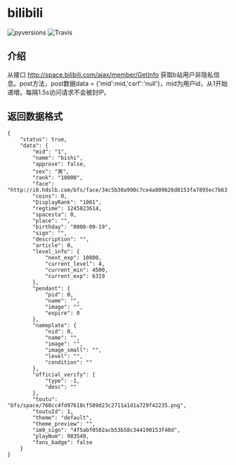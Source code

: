 # bilibili

![pyversions](https://img.shields.io/badge/python%20-3.6%2B-blue.svg)
![Travis](https://img.shields.io/travis/rust-lang/rust.svg)

## 介绍
从接口 http://space.bilibili.com/ajax/member/GetInfo 获取b站用户非隐私信息。post方法，post数据data = {'mid':mid,'csrf':'null'}，mid为用户id，从1开始递增。每隔1.5s访问请求不会被封IP。

## 返回数据格式

```
{
    "status": true,
    "data": {
        "mid": "1",
        "name": "bishi",
        "approve": false,
        "sex": "男",
        "rank": "10000",
        "face": "http://i0.hdslb.com/bfs/face/34c5b30a990c7ce4a809626d8153fa7895ec7b63.gif",
        "coins": 0,
        "DisplayRank": "1001",
        "regtime": 1245823614,
        "spacesta": 0,
        "place": "",
        "birthday": "0000-09-19",
        "sign": "",
        "description": "",
        "article": 0,
        "level_info": {
            "next_exp": 10800,
            "current_level": 4,
            "current_min": 4500,
            "current_exp": 6319
        },
        "pendant": {
            "pid": 0,
            "name": "",
            "image": "",
            "expire": 0
        },
        "nameplate": {
            "nid": 0,
            "name": "",
            "image": "",
            "image_small": "",
            "level": "",
            "condition": ""
        },
        "official_verify": {
            "type": -1,
            "desc": ""
        },
        "toutu": "bfs/space/768cc4fd97618cf589d23c2711a1d1a729f42235.png",
        "toutuId": 1,
        "theme": "default",
        "theme_preview": "",
        "im9_sign": "4f5abf0502acb53b58c344190153f40d",
        "playNum": 983549,
        "fans_badge": false
    }
}
```
